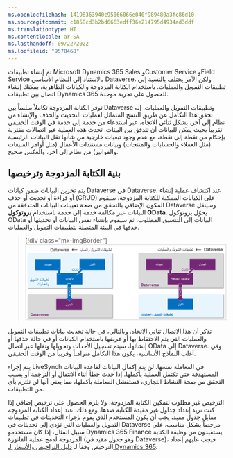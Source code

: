 ```yaml
---
ms.openlocfilehash: 14198363940c95066066e040f989480a3fc86d10
ms.sourcegitcommit: c1858cd3b2bd6663edff36e214795d4934ad3ddf
ms.translationtype: HT
ms.contentlocale: ar-SA
ms.lasthandoff: 09/22/2022
ms.locfileid: "9578468"
---
```

تم إنشاء تطبيقات Microsoft Dynamics 365 Sales وCustomer Service وField Service بالاستناد إلى النظام الأساسي Dataverse، ولكن الأمر يختلف بالنسبة إلى تطبيقات التمويل والعمليات. باستخدام الكتابة المزدوجة والكيانات الظاهرية، يمكنك إنشاء اتصال بين تطبيقات Dynamics 365 للحصول على تجربة موحدة.

توفر الكتابة المزدوجة تكاملاً سلساً بين Dataverse وتطبيقات التمويل والعمليات. إنه تحقق هذا التكامل عن طريق النسخ المتماثل لعمليات التحديث والحذف والإنشاء من نظام إلى آخر، بشكل ثنائي الاتجاه، عبر استدعاء من خدمة إلى خدمة في الوقت الحقيقي تقريباً بحيث يمكن للبيانات أن تتدفق بين البيئات. تحدث هذه العملية عبر اتصالات مقترنة بإحكام من نقطة إلى نقطة، مع عدم وجود تبعيات خارجية من شأنها نقل البيانات الرئيسية (مثل العملاء والحسابات والمنتجات) وبيانات مستندات الأعمال (مثل أوامر المبيعات والفواتير) من نظام إلى آخر، والعكس صحيح.

## <a name="dual-write-architecture-and-licensing"></a>بنية الكتابة المزدوجة وترخيصها

يتم تخزين البيانات ضمن كيانات Dataverse في Dataverse. عند اكتشاف عملية إنشاء أو قراءة أو تحديث أو حذف (CRUD) على الكيانات الممكنة للكتابة المزدوجة، سيقوم المكون الإضافي بالتحقق من صحة تعيينات البيانات المتدفقة من Dataverse وسينقل البيانات عبر مكالمة خدمة إلى خدمة باستخدام **بروتوكول OData**. يحوّل بروتوكول OData البيانات إلى التنسيق المطلوب، ثم سيقوم بإنشاء نفس البيانات أو تحديثها أو حذفها في البيئة المتصلة بتطبيقات التمويل والعمليات.

> [!div class="mx-imgBorder"]
> [![مخطط لبنية الكتابة المزدوجة يعرض تطبيقات التمويل والعمليات وDataverse.](../media/dual-write-architecture.png)](../media/dual-write-architecture.png#lightbox)

تذكر أن هذا الاتصال ثنائي الاتجاه. وبالتالي، في حالة تحديث بيانات تطبيقات التمويل والعمليات التي يتم الاحتفاظ بها أو عرضها باستخدام الكيانات أو في حالة حذفها أو إنشائها، سيتم تسجيل الأحداث وتحويلها ونقلها عبر اتصال OData إلى Dataverse. وفي أغلب النماذج الأساسية، يكون هذا التكامل متزامناً وقريباً من الوقت الحقيقي.

يتم إجراء LiveSynch في المعاملة نفسها. لن يتم إكمال البيانات لقاعدة البيانات المستهدفة حتى تكتمل العملية بأكملها. إذا حدث خطأ أثناء الانتقال أو الترجمة أو بسبب التحقق من صحة النشاط التجاري، فستفشل المعاملة بأكملها، مما يعني أنها لن تلتزم بأي من التطبيقات.

الترخيص غير مطلوب لتمكين الكتابة المزدوجة، ولا يلزم الحصول على ترخيص إضافي إذا كنت تريد إعداد جداول غير مقيدة للكتابة ضدها. ومع ذلك، عند إعداد الكتابة المزدوجة مقابل جدول مقيد، يجب أن يكون المستخدم الذي يقوم بإجراء التحديثات في تطبيقات التمويل والعمليات التي تؤدي إلى تحديثات في Dataverse مرخصاً بشكل مناسب. على سبيل المثال، إذا كان مستخدمو Dynamics 365 Finance يستفيدون من وظيفة الكتابة المزدوجة لدمج عملية الفاتورة (وهو جدول مقيد في Dataverse)، فيجب عليهم إعداد الترخيص وفقاً لـ [دليل التراخيص والأسعار لـ Dynamics 365](https://dynamics.microsoft.com/pricing/?azure-portal=true).
